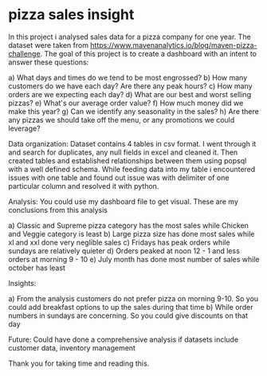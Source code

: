 # pizza sales insight

In this project i analysed sales data for a pizza company for one year. The dataset were taken from https://www.mavenanalytics.io/blog/maven-pizza-challenge. The goal of this project is to create a dashboard with an intent to answer these questions:

a) What days and times do we tend to be most engrossed?
b) How many customers do we have each day? Are there any peak hours?
c) How many orders are we expecting each day?
d) What are our best and worst selling pizzas?
e) What's our average order value?
f) How much money did we make this year?
g) Can we identify any seasonality in the sales?
h) Are there any pizzas we should take off the menu, or any promotions we could leverage?

Data organization:
            Dataset contains 4 tables in csv format. I went through it and search for duplicates, any null fields in excel and cleaned it. Then created tables and established relationships between them using popsql with a well defined schema. While feeding data into my table i encountered issues with one table and found out issue was with delimiter of one particular column and resolved it with python.  

Analysis:
      You could use my dashboard file to get visual. These are my conclusions from this analysis

a) Classic and Supreme pizza category has the most sales while Chicken and Veggie category is least
b) Large pizza size has done most sales while xl and xxl done very neglible sales
c) Fridays has peak orders while sundays are relatively quieter
d) Orders peaked at noon 12 - 1 and less orders at morning 9 - 10
e) July month has done most number of sales while october has least

Insights:

a) From the analysis customers do not prefer pizza on morning 9-10. So you could add breakfast options to up the sales during that time
b) While order numbers in sundays are concerning. So you could give discounts on that day 

Future:
  Could have done a comprehensive analysis if datasets include customer data, inventory management 

  Thank you for taking time and reading this.
